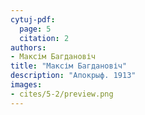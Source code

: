 ```yaml
---
cytuj-pdf:
  page: 5
  citation: 2
authors:
- Максім Багдановіч
title: "Максім Багдановіч"
description: "Апокрыф. 1913"
images:
- cites/5-2/preview.png
---
```

